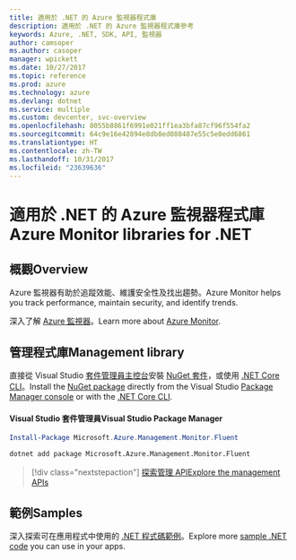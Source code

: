 ```yaml
---
title: 適用於 .NET 的 Azure 監視器程式庫
description: 適用於 .NET 的 Azure 監視器程式庫參考
keywords: Azure, .NET, SDK, API, 監視器
author: camsoper
ms.author: casoper
manager: wpickett
ms.date: 10/27/2017
ms.topic: reference
ms.prod: azure
ms.technology: azure
ms.devlang: dotnet
ms.service: multiple
ms.custom: devcenter, svc-overview
ms.openlocfilehash: 8055b8861f6991e021ff1ea3bfa87cf96f554fa2
ms.sourcegitcommit: 64c9e16e42894e8db8ed088487e55c5e0edd6861
ms.translationtype: HT
ms.contentlocale: zh-TW
ms.lasthandoff: 10/31/2017
ms.locfileid: "23639636"
---
```

# <a name="azure-monitor-libraries-for-net"></a><span data-ttu-id="40331-104">適用於 .NET 的 Azure 監視器程式庫</span><span class="sxs-lookup"><span data-stu-id="40331-104">Azure Monitor libraries for .NET</span></span>

## <a name="overview"></a><span data-ttu-id="40331-105">概觀</span><span class="sxs-lookup"><span data-stu-id="40331-105">Overview</span></span>

<span data-ttu-id="40331-106">Azure 監視器有助於追蹤效能、維護安全性及找出趨勢。</span><span class="sxs-lookup"><span data-stu-id="40331-106">Azure Monitor helps you track performance, maintain security, and identify trends.</span></span>

<span data-ttu-id="40331-107">深入了解 [Azure 監視器](/azure/monitoring-and-diagnostics/)。</span><span class="sxs-lookup"><span data-stu-id="40331-107">Learn more about [Azure Monitor](/azure/monitoring-and-diagnostics/).</span></span>   

## <a name="management-library"></a><span data-ttu-id="40331-108">管理程式庫</span><span class="sxs-lookup"><span data-stu-id="40331-108">Management library</span></span>

<span data-ttu-id="40331-109">直接從 Visual Studio [套件管理員主控台][PackageManager]安裝 [NuGet 套件](https://www.nuget.org/packages/Microsoft.Azure.Management.Monitor.Fluent)，或使用 [.NET Core CLI][DotNetCLI]。</span><span class="sxs-lookup"><span data-stu-id="40331-109">Install the [NuGet package](https://www.nuget.org/packages/Microsoft.Azure.Management.Monitor.Fluent) directly from the Visual Studio [Package Manager console][PackageManager] or with the [.NET Core CLI][DotNetCLI].</span></span>

#### <a name="visual-studio-package-manager"></a><span data-ttu-id="40331-110">Visual Studio 套件管理員</span><span class="sxs-lookup"><span data-stu-id="40331-110">Visual Studio Package Manager</span></span>

```powershell
Install-Package Microsoft.Azure.Management.Monitor.Fluent
```

```bash
dotnet add package Microsoft.Azure.Management.Monitor.Fluent
```

> [!div class="nextstepaction"]
> [<span data-ttu-id="40331-111">探索管理 API</span><span class="sxs-lookup"><span data-stu-id="40331-111">Explore the management APIs</span></span>](/dotnet/api/overview/azure/monitor/management)

## <a name="samples"></a><span data-ttu-id="40331-112">範例</span><span class="sxs-lookup"><span data-stu-id="40331-112">Samples</span></span>

<span data-ttu-id="40331-113">深入探索可在應用程式中使用的 [.NET 程式碼範例](https://azure.microsoft.com/resources/samples/?platform=dotnet)。</span><span class="sxs-lookup"><span data-stu-id="40331-113">Explore more [sample .NET code](https://azure.microsoft.com/resources/samples/?platform=dotnet) you can use in your apps.</span></span>

[PackageManager]: https://docs.microsoft.com/nuget/tools/package-manager-console
[DotNetCLI]: https://docs.microsoft.com/dotnet/core/tools/dotnet-add-package